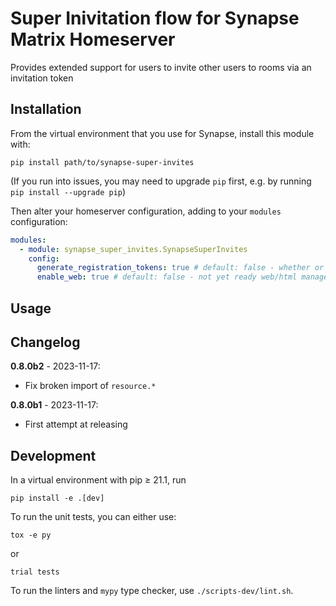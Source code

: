 # Super Inivitation flow for Synapse Matrix Homeserver

Provides extended support for users to invite other users to rooms via an invitation token

## Installation

From the virtual environment that you use for Synapse, install this module with:

```shell
pip install path/to/synapse-super-invites
```

(If you run into issues, you may need to upgrade `pip` first, e.g. by running
`pip install --upgrade pip`)

Then alter your homeserver configuration, adding to your `modules` configuration:

```yaml
modules:
  - module: synapse_super_invites.SynapseSuperInvites
    config:
      generate_registration_tokens: true # default: false - whether or not the invite tokens are also usable as registration tokens
      enable_web: true # default: false - not yet ready web/html management app
```

## Usage

## Changelog

**0.8.0b2** - 2023-11-17:

- Fix broken import of `resource.*`

**0.8.0b1** - 2023-11-17:

- First attempt at releasing

## Development

In a virtual environment with pip ≥ 21.1, run

```shell
pip install -e .[dev]
```

To run the unit tests, you can either use:

```shell
tox -e py
```

or

```shell
trial tests
```

To run the linters and `mypy` type checker, use `./scripts-dev/lint.sh`.
